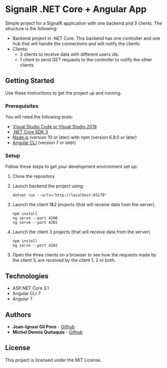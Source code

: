 # SignalR .NET Core + Angular App
Simple project for a SignalR application with one backend and 3 clients. 
The structure is the following:

 - Backend project in .NET Core. This backend has one controller and one hub that will handle the connections and will notify the clients.
 - Clients:
	 - 2 clients to receive data with different users ids.
	 - 1 client to send GET requests to the controller to notify the other clients


## Getting Started

Use these instructions to get the project up and running.

### Prerequisites

You will need the following tools:

-   [Visual Studio Code or Visual Studio 2019](https://visualstudio.microsoft.com/)
-   [.NET Core SDK 3](https://dotnet.microsoft.com/download/dotnet-core/3.1)
-   [Node.js](https://nodejs.org/en/)  (version 10 or later) with npm (version 6.9.0 or later)
-   [Angular CLI]([https://angular.io/cli](https://angular.io/cli))  (version 7 or later)

### Setup

Follow these steps to get your development environment set up:

1.  Clone the repository
2.  Launch backend the project using:
    
    ```
    dotnet run --urls="http://localhost:65179"
    ```
    
3. Launch the client 1&2 projects (that will receive data from the server).
	```
	npm install
    ng serve --port 4200
    ng serve --port 4201
    ```
4. Launch the client 3 projects (that will receive data from the server)
	```
	npm install
    ng serve --port 4202
    ```
5. Open  the three clients on a browser to see how the requests made by the client 3, are received by the client 1, 2 or both.

## Technologies

-   ASP.NET Core 3.1
-   Angular CLI 7
-   Angular 7

## Authors
* **Joan-Ignasi Gil Pons** - [Github](https://github.com/JoanGil)
* **Michel Dennis Quitaquís** - [Github](https://github.com/polo070770)

## License

This project is licensed under the MIT License.


